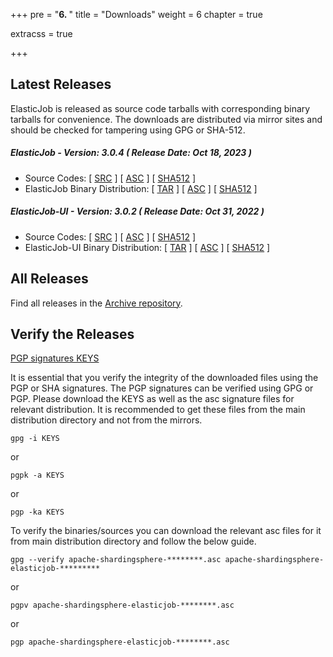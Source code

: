 +++
pre = "<b>6. </b>"
title = "Downloads"
weight = 6
chapter = true

extracss = true

+++

## Latest Releases

ElasticJob is released as source code tarballs with corresponding binary tarballs for convenience. 
The downloads are distributed via mirror sites and should be checked for tampering using GPG or SHA-512.

##### ElasticJob - Version: 3.0.4 ( Release Date: Oct 18, 2023 )

- Source Codes: [ [SRC](https://www.apache.org/dyn/closer.lua/shardingsphere/elasticjob-3.0.4/apache-shardingsphere-elasticjob-3.0.4-src.zip) ] [ [ASC](https://downloads.apache.org/shardingsphere/elasticjob-3.0.4/apache-shardingsphere-elasticjob-3.0.4-src.zip.asc) ] [ [SHA512](https://downloads.apache.org/shardingsphere/elasticjob-3.0.4/apache-shardingsphere-elasticjob-3.0.4-src.zip.sha512) ]
- ElasticJob Binary Distribution: [ [TAR](https://www.apache.org/dyn/closer.lua/shardingsphere/elasticjob-3.0.4/apache-shardingsphere-elasticjob-3.0.4-lite-bin.tar.gz) ] [ [ASC](https://downloads.apache.org/shardingsphere/elasticjob-3.0.4/apache-shardingsphere-elasticjob-3.0.4-lite-bin.tar.gz.asc) ] [ [SHA512](https://downloads.apache.org/shardingsphere/elasticjob-3.0.4/apache-shardingsphere-elasticjob-3.0.4-lite-bin.tar.gz.sha512) ]

##### ElasticJob-UI - Version: 3.0.2 ( Release Date: Oct 31, 2022 )

- Source Codes: [ [SRC](https://www.apache.org/dyn/closer.lua/shardingsphere/elasticjob-ui-3.0.2/apache-shardingsphere-elasticjob-3.0.2-ui-src.zip) ] [ [ASC](https://downloads.apache.org/shardingsphere/elasticjob-ui-3.0.2/apache-shardingsphere-elasticjob-3.0.2-ui-src.zip.asc) ] [ [SHA512](https://downloads.apache.org/shardingsphere/elasticjob-ui-3.0.2/apache-shardingsphere-elasticjob-3.0.2-ui-src.zip.sha512) ]
- ElasticJob-UI Binary Distribution: [ [TAR](https://www.apache.org/dyn/closer.lua/shardingsphere/elasticjob-ui-3.0.2/apache-shardingsphere-elasticjob-3.0.2-lite-ui-bin.tar.gz) ] [ [ASC](https://downloads.apache.org/shardingsphere/elasticjob-ui-3.0.2/apache-shardingsphere-elasticjob-3.0.2-lite-ui-bin.tar.gz.asc) ] [ [SHA512](https://downloads.apache.org/shardingsphere/elasticjob-ui-3.0.2/apache-shardingsphere-elasticjob-3.0.2-lite-ui-bin.tar.gz.sha512) ]

## All Releases

Find all releases in the [Archive repository](https://archive.apache.org/dist/shardingsphere/).

## Verify the Releases

[PGP signatures KEYS](https://downloads.apache.org/shardingsphere/KEYS)

It is essential that you verify the integrity of the downloaded files using the PGP or SHA signatures. 
The PGP signatures can be verified using GPG or PGP. Please download the KEYS as well as the asc signature files for relevant distribution. 
It is recommended to get these files from the main distribution directory and not from the mirrors.

```shell
gpg -i KEYS
```

or

```shell
pgpk -a KEYS
```

or

```shell
pgp -ka KEYS
```

To verify the binaries/sources you can download the relevant asc files for it from main distribution directory and follow the below guide.

```shell
gpg --verify apache-shardingsphere-********.asc apache-shardingsphere-elasticjob-*********
```

or

```shell
pgpv apache-shardingsphere-elasticjob-********.asc
```

or

```shell
pgp apache-shardingsphere-elasticjob-********.asc
```
